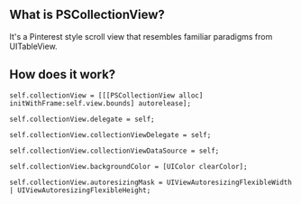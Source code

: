 What is PSCollectionView?
---
It's a Pinterest style scroll view that resembles familiar paradigms from UITableView.

How does it work?
---

`self.collectionView = [[[PSCollectionView alloc] initWithFrame:self.view.bounds] autorelease];`

`self.collectionView.delegate = self;`

`self.collectionView.collectionViewDelegate = self;`

`self.collectionView.collectionViewDataSource = self;`

`self.collectionView.backgroundColor = [UIColor clearColor];`

`self.collectionView.autoresizingMask = UIViewAutoresizingFlexibleWidth | UIViewAutoresizingFlexibleHeight;`